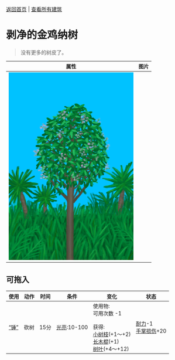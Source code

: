 [返回首页](index.md)   |  [查看所有建筑](building.md)
# 剥净的金鸡纳树  
> 没有更多的树皮了。  
  
  属性  |   图片   
 ----  |  ----:   
   |  ![](Sprite/CinchonaTree.png)   
  
## 可拖入  
使用  |  动作  |  时间  |  条件  |  变化  |  状态  
----  |  ----  |  ----  |  ----  |  ----  |  ----  
[“锤”](tag_Axe.md)  |  砍树  |  15分  |  [光亮](Light.md):10-100  |  使用物:<br>可用次数  -1<br><br>获得:<br>[小树枝](Sticks.md)(+1～+2)<br>[长木棍](StickLong.md)(+1)<br>[树叶](LeavesFresh.md)(+4～+12)<br>  |  [耐力](Stamina.md)-1<br>[手掌损伤](HandDamage.md)+20  
